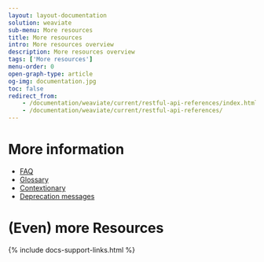 ```yaml
---
layout: layout-documentation
solution: weaviate
sub-menu: More resources
title: More resources
intro: More resources overview
description: More resources overview
tags: ['More resources']
menu-order: 0
open-graph-type: article
og-img: documentation.jpg
toc: false
redirect_from:
    - /documentation/weaviate/current/restful-api-references/index.html
    - /documentation/weaviate/current/restful-api-references/
---
```


# More information

- [FAQ](faq.html)
- [Glossary](glossary.html)
- [Contextionary](contextionary.html)
- [Deprecation messages](deprecation-messages.html)

# (Even) more Resources

{% include docs-support-links.html %}